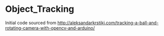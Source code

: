 Object_Tracking
===============
Initial code sourced from http://aleksandarkrstikj.com/tracking-a-ball-and-rotating-camera-with-opencv-and-arduino/
